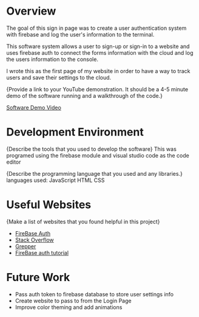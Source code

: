# Overview
The goal of this sign in page was to create a user authentication system with firebase and log the user's information to the terminal.

This software system allows a user to sign-up or sign-in to a website and uses firebase auth to connect the forms information with the cloud and log the users information to the console.

I wrote this as the first page of my website in order to have a way to track users and save their settings to the cloud.

{Provide a link to your YouTube demonstration.  It should be a 4-5 minute demo of the software running and a walkthrough of the code.}

[Software Demo Video](https://www.loom.com/share/29f87775bb6e452da14bf79e0cc0e777)

# Development Environment

{Describe the tools that you used to develop the software}
This was programed using the firebase module and visual studio code as the code editor

{Describe the programming language that you used and any libraries.}
languages used:
JavaScript
HTML
CSS

# Useful Websites

{Make a list of websites that you found helpful in this project}
* [FireBase Auth](https://firebase.google.com/docs/auth)
* [Stack Overflow](https://stackoverflow.com/)
* [Grepper](https://chrome.google.com/webstore/detail/grepper/amaaokahonnfjjemodnpmeenfpnnbkco?hl=en)
* [FireBase auth tutorial](https://www.youtube.com/watch?v=aN1LnNq4z54&list=PL4cUxeGkcC9jUPIes_B8vRjn1_GaplOPQ)

# Future Work

* Pass auth token to firebase database to store user settings info
* Create website to pass to from the Login Page
* Improve color theming and add animations